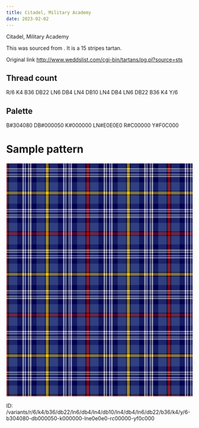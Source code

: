 ```yaml
---
title: Citadel, Military Academy
date: 2023-02-02
---
```

Citadel, Military Academy

This was sourced from <no value>.  It is a 15 stripes tartan.

Original link http://www.weddslist.com/cgi-bin/tartans/pg.pl?source=sts

## Thread count
R/6 K4 B36 DB22 LN6 DB4 LN4 DB10 LN4 DB4 LN6 DB22 B36 K4 Y/6

## Palette
B#304080 DB#000050 K#000000 LN#E0E0E0 R#C00000 Y#F0C000

# Sample pattern

![Tartan detail](tartan.png "R/6 K4 B36 DB22 LN6 DB4 LN4 DB10 LN4 DB4 LN6 DB22 B36 K4 Y/6 tartan")

ID: /variants/r/6/k4/b36/db22/ln6/db4/ln4/db10/ln4/db4/ln6/db22/b36/k4/y/6-b304080-db000050-k000000-lne0e0e0-rc00000-yf0c000